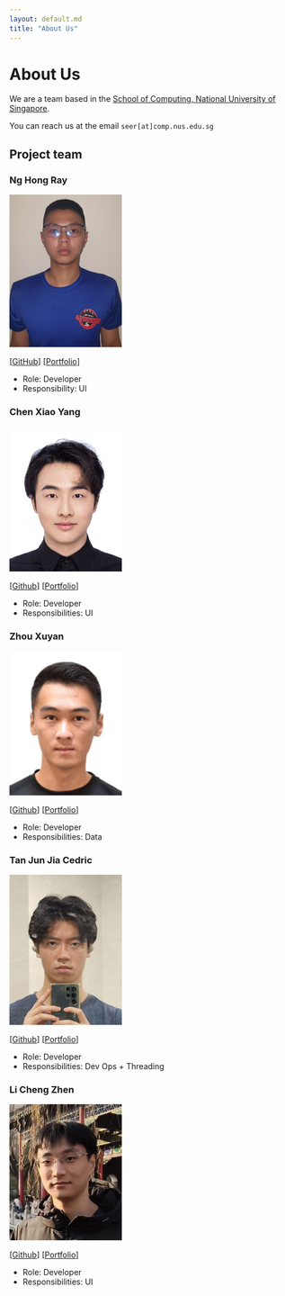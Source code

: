 ```yaml
---
layout: default.md
title: "About Us"
---
```


# About Us

We are a team based in the [School of Computing, National University of Singapore](http://www.comp.nus.edu.sg).

You can reach us at the email `seer[at]comp.nus.edu.sg`

## Project team

### Ng Hong Ray

<img src="images/hongray.png" width="200px">

<!-- [[homepage](http://www.comp.nus.edu.sg/~damithch)] -->
[[GitHub](https://github.com/HongRay)]
[[Portfolio](../members/hongRay.md)]

* Role: Developer
* Responsibility: UI

### Chen Xiao Yang

<img src="images/chenxy128.png" width="200px">

[[Github](http://github.com/ChenXy128)]
[[Portfolio](../members/Xiaoyang.md)]

* Role: Developer
* Responsibilities: UI

### Zhou Xuyan

<img src="images/xuyan0518.png" width="200px">

[[Github](http://github.com/Xuyan0518)]
[[Portfolio](../members/Xuyan.md)]

* Role: Developer
* Responsibilities: Data

### Tan Jun Jia Cedric

<img src="images/cedricaca.png" width="200px">

[[Github](http://github.com/Cedricaca)]
[[Portfolio](../members/Cedricaca.md)]

* Role: Developer
* Responsibilities: Dev Ops + Threading

### Li Cheng Zhen

<img src="images/nusminato.png" width="200px">

[[Github](http://github.com/NusMinato)]
[[Portfolio](../members/Chengzhen.md)]

* Role: Developer
* Responsibilities: UI
